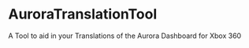 AuroraTranslationTool
=====================

A Tool to aid in your Translations of the Aurora Dashboard for Xbox 360
